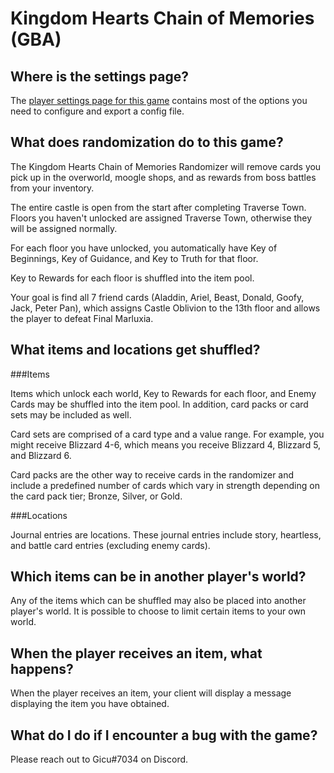 # Kingdom Hearts Chain of Memories (GBA)

## Where is the settings page?

The [player settings page for this game](../player-settings) contains most of the options you need to 
configure and export a config file.

## What does randomization do to this game?

The Kingdom Hearts Chain of Memories Randomizer will remove cards you pick up in the overworld, moogle shops, and as rewards from boss battles from your inventory.

The entire castle is open from the start after completing Traverse Town.  Floors you haven't unlocked are assigned Traverse Town, otherwise they will be assigned normally.

For each floor you have unlocked, you automatically have Key of Beginnings, Key of Guidance, and Key to Truth for that floor.

Key to Rewards for each floor is shuffled into the item pool.

Your goal is find all 7 friend cards (Aladdin, Ariel, Beast, Donald, Goofy, Jack, Peter Pan), which assigns Castle Oblivion to the 13th floor and allows the player to defeat Final Marluxia.

## What items and locations get shuffled?

###Items

Items which unlock each world, Key to Rewards for each floor, and Enemy Cards may be shuffled into the item pool.  In addition, card packs or card sets may be included as well. 

Card sets are comprised of a card type and a value range.  For example, you might receive Blizzard 4-6, which means you receive Blizzard 4, Blizzard 5, and Blizzard 6.

Card packs are the other way to receive cards in the randomizer and include a predefined number of cards which vary in strength depending on the card pack tier; Bronze, Silver, or Gold.

###Locations

Journal entries are locations.  These journal entries include story, heartless, and battle card entries (excluding enemy cards).


## Which items can be in another player's world?

Any of the items which can be shuffled may also be placed into another player's world. It is possible to choose to limit
certain items to your own world.

## When the player receives an item, what happens?

When the player receives an item, your client will display a message displaying the item you have obtained.

## What do I do if I encounter a bug with the game?

Please reach out to Gicu#7034 on Discord.
